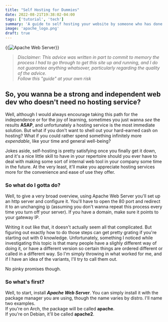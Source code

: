 ```yaml
---
title: "Self Hosting for Dummies"
date: 2022-08-21T19:38:02-04:00
tags: ['tutorial', 'tech']
summary: 'A guide to self hosting your website by someone who has done it exactly once'
image: 'apache_logo.png'
draft: true
---
```

{{<img caption="The process did not spark joy" alt="Apache Web Server" src="/img/apache_logo.png#center">}}

> _Disclaimer: This advice was written in part to commit to memory the process I had to go through to get this site up and running, and I do not guarantee anything whatsover, particularly regarding the quality of the advice.  
> Follow this "guide" at your own risk_
## So, you wanna be a strong and independent web dev who doesn't need no hosting service?
Well, although I would always encourage taking this path for the independence or for the joy of learning, sometimes you just wanna _see_ the results **ASAP**, and unfortunately a hosting service is the most immediate solution.
But what if you don't want to shell out your hard-earned cash on hosting? What if you could rather spend something infinitely more _expendable_, like your time and general well-being?

Jokes aside, self-hosting is pretty satisfying once you finally get it down, and it's a nice little skill to have in your repertoire should you ever have to deal with making some sort of internal web tool in your company some time in the future.
At the very least, it'll make you appreciate hosting services more for the convenience and ease of use they offer.

### So what do I gotta do?
Well, to give a very broad overview, using Apache Web Server you'll set up an http server and configure it.
You'll have to open the 80 port and redirect it to an unchanging ip (assuming you don't wanna repeat this process every time you turn off your server).
If you have a domain, make sure it points to your gateway IP.

Writing it out like that, it doesn't actually seem all that complicated.
But figuring out exactly how to do those steps can get pretty grating if you're starting out with 0 knowledge.
Unfortunately, something I noticed while investigating this topic is that many people have a slighly different way of doing it, or have a different version so certain things are ordered different or called in a different way.
So I'm simply throwing in what worked for me, and if I have an idea of the variants, I'll try to call them out.

No pinky promises though.

### So what's first?
Well, to start, install **_Apache Web Server_**.
You can simply install it with the package manager you are using, though the name varies by distro.
I'll name two examples.  
If you're on Arch, the package will be called **apache**.  
If you're on Debian, it'll be called **apache2**.
